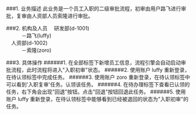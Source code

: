 
###1. 业务描述
此业务是一个员工入职的二级审批流程，初审由用户路飞进行审批，复审由人资部人员索隆进行审批。

###2. 机构及人员
&emsp;研发部(d-1001)<br/>
&emsp;&emsp;&emsp;－路飞(luffy)<br/>
&emsp;人资部(d-1002)<br/>
&emsp;&emsp;&emsp;－索隆(zoro)

###3. 具体操作
######1. 在全部标签下新增员工信息，流程引擎会自动启动审批流程，此时流程将进入"入职初审"状态。
######2. 使用账户 luffy 重新登录，在待认领标签中完成任务。
######3. 使用账户 zoro 重新登录，在待认领标签中可以看到'入职复审'任务。认领该任务。
######4. 在待办理标签下查看已认领的任务，右下角会出现"回退"按钮。点击"回退"按钮回退此任务。
######5. 使用账户 luffy 重新登录，在待认领标签中能够看到已经被退回的状态为"入职初审"的任务。